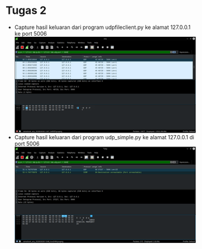 # Tugas 2

- Capture hasil keluaran dari program udpfileclient.py ke alamat 127.0.0.1 ke port 5006  
![1_1](screenshot/1_1.png)
- Capture hasil keluaran dari program udp_simple.py ke alamat 127.0.0.1 di port 5006  
![2_1](screenshot/2_1.png)
